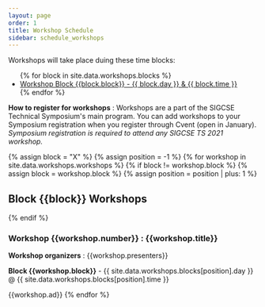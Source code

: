 ```yaml
---
layout: page
order: 1
title: Workshop Schedule
sidebar: schedule_workshops
---
```


Workshops will take place duing these time blocks:
<ul>
{% for block in site.data.workshops.blocks %}
<li><a href="#block-{{block.block | downcase}}">Workshop Block {{block.block}} - {{ block.day }} & {{ block.time }}</a></li>
{% endfor %}
</ul>

<strong>How to register for workshops</strong> : Workshops are a part of the SIGCSE Technical Symposium's main program.  You can add workshops to your Symposium registration when you register through Cvent (open in January).  <em>Symposium registration is required to attend any SIGCSE TS 2021 workshop.</em>

{% assign block = "X" %}
{% assign position = -1 %}
{% for workshop in site.data.workshops.workshops %}
   {% if block != workshop.block %}
   {% assign block = workshop.block %}
   {% assign position = position | plus: 1 %}
   <h2 id="block-{{block | downcase}}">Block {{block}} Workshops</h2>
   {% endif %}
   <h3 id="workshop-{{workshop.number}}">Workshop {{workshop.number}} : {{workshop.title}}</h3>
   <p><strong>Workshop organizers</strong> : {{workshop.presenters}}</p>
   <p><strong>Block {{workshop.block}}</strong> - {{ site.data.workshops.blocks[position].day }} @ {{ site.data.workshops.blocks[position].time }}</p>
   {{workshop.ad}}
{% endfor %}

